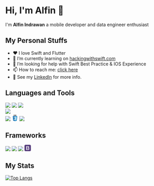 # Hi, I'm Alfin  👋
 I'm **Alfin Indrawan** a mobile developer and data engineer enthusiast  
## My Personal Stuffs
* ❤️ I love Swift and Flutter
* 🔭 I’m currently learning on [hackingwithswift.com](hackingwithswift.com)
* 🤔 I’m looking for help with Swift Best Practice & IOS Experience
* 📫 How to reach me: [click here](mailto:alfinindrawan54@gmail.com)
* 📝 See my [LinkedIn](https://www.linkedin.com/in/alfinindrawan/) for more info.

## Languages and Tools
<code><img height="20" src="https://img.icons8.com/fluency/48/000000/swift.png"></code>
<code><img height="20" src="https://img.icons8.com/color/452/dart.png" ></code>
<code><img height="20" src="https://img.icons8.com/color/48/000000/php.png"> </code>
<code><img height="20" src="https://img.icons8.com/external-soft-fill-juicy-fish/60/000000/external-sql-servers-and-networks-soft-fill-soft-fill-juicy-fish.png"> </code>
<code><img height="20" src="https://cdn4.iconfinder.com/data/icons/logos-and-brands/512/267_Python_logo-512.png" ></code>
<code><img height="20" src="https://raw.githubusercontent.com/github/explore/80688e429a7d4ef2fca1e82350fe8e3517d3494d/topics/css/css.png"></code>
<code><img height="20" src="https://icon-library.com/images/html5-icon/html5-icon-13.jpg"></code>

## Frameworks
<code><img height="20" src="https://img.icons8.com/color/48/000000/swiftui.png"></code>
<code><img height="20" src="https://img.icons8.com/fluency/48/000000/laravel.png"></code>
<code><img height="20" src="https://img.icons8.com/color/48/000000/flutter.png"></code>
<code><img height="20" src="https://raw.githubusercontent.com/github/explore/80688e429a7d4ef2fca1e82350fe8e3517d3494d/topics/bootstrap/bootstrap.png"></code>

## My Stats
<!-- ![Alfin's GitHub stats](https://github-readme-stats.vercel.app/api?username=alfinindrawan&show_icons=true&theme=radical&count_private=true) -->
[![Top Langs](https://github-readme-stats.vercel.app/api/top-langs/?username=alfinindrawan&layout=compact&hide=Makefile,C,C++,Blade&&theme=dark)](https://github.com/alfinindrawan/github-readme-stats)
